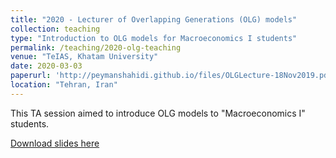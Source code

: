 ```yaml
---
title: "2020 - Lecturer of Overlapping Generations (OLG) models"
collection: teaching
type: "Introduction to OLG models for Macroeconomics I students"
permalink: /teaching/2020-olg-teaching
venue: "TeIAS, Khatam University"
date: 2020-03-03
paperurl: 'http://peymanshahidi.github.io/files/OLGLecture-18Nov2019.pdf'
location: "Tehran, Iran"
---
```



This TA session aimed to introduce OLG models to "Macroeconomics I" students.

[Download slides here](http://peymanshahidi.github.io/files/OLGLecture-18Nov2019.pdf)
